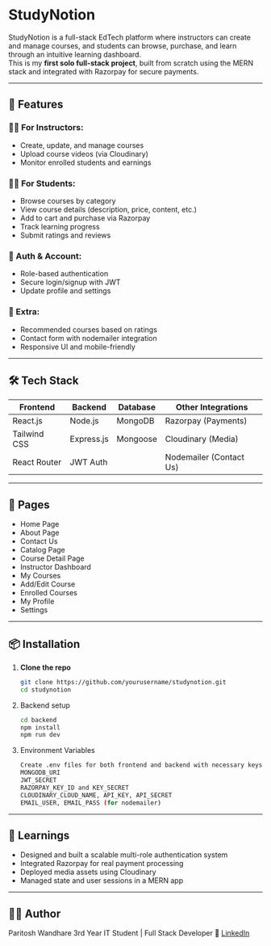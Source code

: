 # **StudyNotion**

StudyNotion is a full-stack EdTech platform where instructors can create and manage courses, and students can browse, purchase, and learn through an intuitive learning dashboard.  
This is my **first solo full-stack project**, built from scratch using the MERN stack and integrated with Razorpay for secure payments.

---

## 🚀 Features

### 👨‍🏫 For Instructors:
- Create, update, and manage courses
- Upload course videos (via Cloudinary)
- Monitor enrolled students and earnings

### 👨‍🎓 For Students:
- Browse courses by category
- View course details (description, price, content, etc.)
- Add to cart and purchase via Razorpay
- Track learning progress
- Submit ratings and reviews

### 🔐 Auth & Account:
- Role-based authentication
- Secure login/signup with JWT
- Update profile and settings

### 🌟 Extra:
- Recommended courses based on ratings
- Contact form with nodemailer integration
- Responsive UI and mobile-friendly

---

## 🛠️ Tech Stack

| Frontend      | Backend       | Database | Other Integrations     |
|---------------|---------------|----------|-------------------------|
| React.js      | Node.js       | MongoDB  | Razorpay (Payments)     |
| Tailwind CSS  | Express.js    | Mongoose | Cloudinary (Media)      |
| React Router  | JWT Auth      |          | Nodemailer (Contact Us) |

---

## 📂 Pages

- Home Page
- About Page
- Contact Us
- Catalog Page
- Course Detail Page
- Instructor Dashboard
- My Courses
- Add/Edit Course
- Enrolled Courses
- My Profile
- Settings


---

## 📦 Installation

1. **Clone the repo**
   ```bash
   git clone https://github.com/yourusername/studynotion.git
   cd studynotion

2. Backend setup
   ```bash
   cd backend
   npm install
   npm run dev
   
3. Environment Variables

   ```bash
   Create .env files for both frontend and backend with necessary keys like:
   MONGODB_URI
   JWT_SECRET
   RAZORPAY_KEY_ID and KEY_SECRET
   CLOUDINARY_CLOUD_NAME, API_KEY, API_SECRET
   EMAIL_USER, EMAIL_PASS (for nodemailer)

---

## 🧠 Learnings
- Designed and built a scalable multi-role authentication system
- Integrated Razorpay for real payment processing
- Deployed media assets using Cloudinary
- Managed state and user sessions in a MERN app

---

## 🙋‍♂️ Author
Paritosh Wandhare
3rd Year IT Student | Full Stack Developer
🔗 [LinkedIn](www.linkedin.com/in/paritosh-wandhare-959615290)
